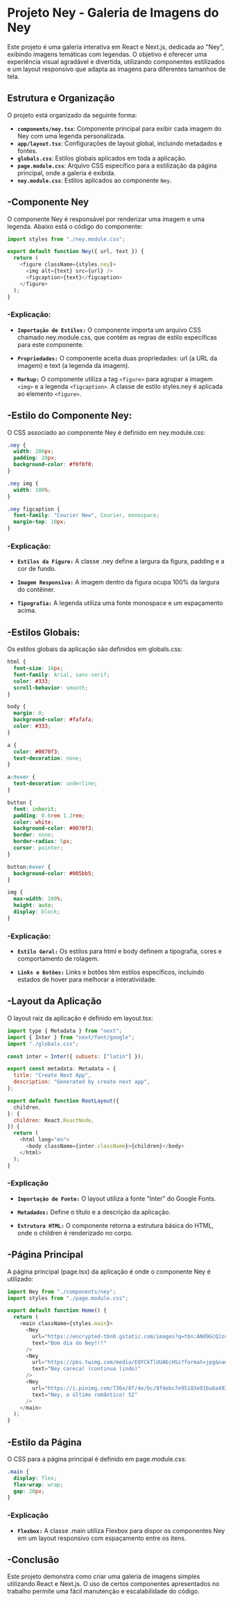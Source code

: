 # Projeto Ney - Galeria de Imagens do Ney

Este projeto é uma galeria interativa em React e Next.js, dedicada ao "Ney", exibindo imagens temáticas com legendas. O objetivo é oferecer uma experiência visual agradável e divertida, utilizando componentes estilizados e um layout responsivo que adapta as imagens para diferentes tamanhos de tela.

## Estrutura e Organização

O projeto está organizado da seguinte forma:

- **`components/ney.tsx`**: Componente principal para exibir cada imagem do Ney com uma legenda personalizada.
- **`app/layout.tsx`**: Configurações de layout global, incluindo metadados e fontes.
- **`globals.css`**: Estilos globais aplicados em toda a aplicação.
- **`page.module.css`**: Arquivo CSS específico para a estilização da página principal, onde a galeria é exibida.
- **`ney.module.css`**: Estilos aplicados ao componente `Ney`.

## -Componente Ney

O componente Ney é responsável por renderizar uma imagem e uma legenda. Abaixo está o código do componente:

```javascript
import styles from "./ney.module.css";

export default function Ney({ url, text }) {
  return (
    <figure className={styles.ney}>
      <img alt={text} src={url} />
      <figcaption>{text}</figcaption>
    </figure>
  );
}
```

### -Explicação:

- **`Importação de Estilos:`** O componente importa um arquivo CSS chamado ney.module.css, que contém as regras de estilo específicas para este componente.

- **`Propriedades:`** O componente aceita duas propriedades: url (a URL da imagem) e text (a legenda da imagem).

- **`Markup:`** O componente utiliza a tag `<figure>` para agrupar a imagem `<img>` e a legenda `<figcaption>`. A classe de estilo styles.ney é aplicada ao elemento `<figure>`.

## -Estilo do Componente Ney:

O CSS associado ao componente Ney é definido em ney.module.css:

```css
.ney {
  width: 200px;
  padding: 20px;
  background-color: #f0f0f0;
}

.ney img {
  width: 100%;
}

.ney figcaption {
  font-family: "Courier New", Courier, monospace;
  margin-top: 10px;
}
```

### -Explicação:

- **`Estilos da Figure:`** A classe .ney define a largura da figura, padding e a cor de fundo.

- **`Imagem Responsiva:`** A imagem dentro da figura ocupa 100% da largura do contêiner.

- **`Tipografia:`** A legenda utiliza uma fonte monospace e um espaçamento acima.

## -Estilos Globais:

Os estilos globais da aplicação são definidos em globals.css:

```css
html {
  font-size: 16px;
  font-family: Arial, sans-serif;
  color: #333;
  scroll-behavior: smooth;
}

body {
  margin: 0;
  background-color: #fafafa;
  color: #333;
}

a {
  color: #0070f3;
  text-decoration: none;
}

a:hover {
  text-decoration: underline;
}

button {
  font: inherit;
  padding: 0.6rem 1.2rem;
  color: white;
  background-color: #0070f3;
  border: none;
  border-radius: 5px;
  cursor: pointer;
}

button:hover {
  background-color: #005bb5;
}

img {
  max-width: 100%;
  height: auto;
  display: block;
}
```

### -Explicação:

- **`Estilo Geral:`** Os estilos para html e body definem a tipografia, cores e comportamento de rolagem.

- **`Links e Botões:`** Links e botões têm estilos específicos, incluindo estados de hover para melhorar a interatividade.

## -Layout da Aplicação

O layout raiz da aplicação é definido em layout.tsx:

```javascript
import type { Metadata } from "next";
import { Inter } from "next/font/google";
import "./globals.css";

const inter = Inter({ subsets: ["latin"] });

export const metadata: Metadata = {
  title: "Create Next App",
  description: "Generated by create next app",
};

export default function RootLayout({
  children,
}: {
  children: React.ReactNode,
}) {
  return (
    <html lang="en">
      <body className={inter.className}>{children}</body>
    </html>
  );
}
```

### -Explicação

- **`Importação de Fonte:`** O layout utiliza a fonte "Inter" do Google Fonts.

- **`Metadados:`** Define o título e a descrição da aplicação.

- **`Estrutura HTML:`** O componente retorna a estrutura básica do HTML, onde o children é renderizado no corpo.

## -Página Principal

A página principal (page.tsx) da aplicação é onde o componente Ney é utilizado:

```javascript
import Ney from "./components/ney";
import styles from "./page.module.css";

export default function Home() {
  return (
    <main className={styles.main}>
      <Ney
        url="https://encrypted-tbn0.gstatic.com/images?q=tbn:ANd9GcQJzd3Nxx_iINSa4tqub6B7BviE4e_1GdO95A&s"
        text="Bom dia do Ney!!!"
      />
      <Ney
        url="https://pbs.twimg.com/media/EQYCkTlUUAEcHSz?format=jpg&name=small"
        text="Ney careca! (continua lindo)"
      />
      <Ney
        url="https://i.pinimg.com/736x/8f/4e/bc/8f4ebc7e95103e91ba8a4924b021b671.jpg"
        text="Ney, o último romântico! S2"
      />
    </main>
  );
}
```

## -Estilo da Página

O CSS para a página principal é definido em page.module.css:

```css
.main {
  display: flex;
  flex-wrap: wrap;
  gap: 20px;
}
```

### -Explicação

- **`Flexbox:`** A classe .main utiliza Flexbox para dispor os componentes Ney em um layout responsivo com espaçamento entre os itens.

## -Conclusão

Este projeto demonstra como criar uma galeria de imagens simples utilizando React e Next.js. O uso de certos componentes apresentados no trabalho permite uma fácil manutenção e escalabilidade do código.
